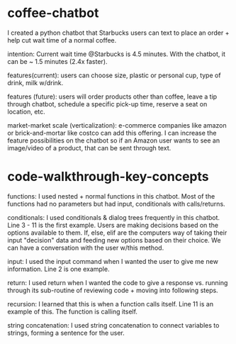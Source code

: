 # coffee-chatbot
I created a python chatbot that Starbucks users can text to place an order + help cut wait time of a normal coffee. 

intention: Current wait time @Starbucks is 4.5 minutes. With the chatbot, it can be ~ 1.5 minutes (2.4x faster). 

features(current): users can choose size, plastic or personal cup, type of drink, milk w/drink. 

features (future): users will order products other than coffee, leave a tip through chatbot, schedule a specific pick-up time, reserve a seat on location, etc. 

market-market scale (verticalization): e-commerce companies like amazon or brick-and-mortar like costco can add this offering. I can increase the feature possibilities on the chatbot so if an Amazon user wants to see an image/video of a product, that can be sent through text. 

# code-walkthrough-key-concepts
functions: I used nested + normal functions in this chatbot. Most of the functions had no parameters but had input, conditionals with calls/returns. 

conditionals: I used conditionals & dialog trees frequently in this chatbot. Line 3 - 11 is the first example. Users are making decisions based on the options available to them. If, else, elif are the computers way of taking their input "decision" data and feeding new options based on their choice. We can have a conversation with the user w/this method. 

input: I used the input command when I wanted the user to give me new information. Line 2 is one example. 

return: I used return when I wanted the code to give a response vs. running through its sub-routine of reviewing code + moving into following steps. 

recursion: I learned that this is when a function calls itself. Line 11 is an example of this. The function is calling itself. 

string concatenation: I used string concatenation to connect variables to strings, forming a sentence for the user. 
